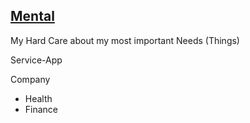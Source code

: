 ## [Mental](pre.html)



My Hard Care about my most important Needs (Things)

Service-App

Company

- Health
- Finance
